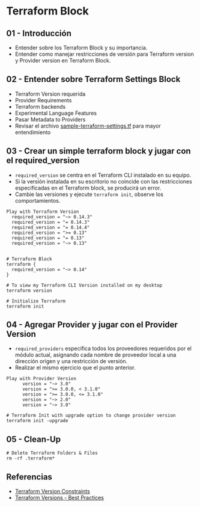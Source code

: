 # Terraform Block 

## 01 - Introducción
- Entender sobre los Terraform Block y su importancia.
- Entender como manejar restricciones de versión para Terraform version y Provider version en Terraform Block.

## 02 - Entender sobre Terraform Settings Block
- Terraform Version requerida
- Provider Requirements
- Terraform backends
- Experimental Language Features
- Pasar Metadata to Providers
- Revisar el archivo [sample-terraform-settings.tf](https://raw.githubusercontent.com/ORT-ATI-CertificadoDevOps/Laboratorios/refs/heads/main/T05%20-%20Infrastructure%20as%20Code/Obligatorias/01-Terraform/02-TerraformFundamentalBlocks/02-01-Block/sample-terraform-settings.tf) para mayor entendimiento

## 03 - Crear un simple terraform block y jugar con el required_version
- `required_version` se centra en el Terraform CLI instalado en su equipo.
- Si la versión instalada en su escritorio no coincide con las restricciones especificadas en el Terraform block, se producirá un error.
- Cambie las versiones y ejecute `terraform init`, observe los comportamientos.

```
Play with Terraform Version
  required_version = "~> 0.14.3" 
  required_version = "= 0.14.3"    
  required_version = "= 0.14.4"  
  required_version = ">= 0.13"   
  required_version = "= 0.13"    
  required_version = "~> 0.13"   
 

# Terraform Block
terraform {
  required_version = "~> 0.14"
}

# To view my Terraform CLI Version installed on my desktop
terraform version

# Initialize Terraform
terraform init
```
## 04 - Agregar Provider y jugar con el Provider Version 
- `required_providers` especifica todos los proveedores requeridos por el módulo actual, asignando cada nombre de proveedor local a una dirección origen y una restricción de versión. 
- Realizar el mismo ejercicio que el punto anterior.

```
Play with Provider Version
      version = "~> 3.0"            
      version = ">= 3.0.0, < 3.1.0"
      version = ">= 3.0.0, <= 3.1.0"
      version = "~> 2.0"
      version = "~> 3.0"   
```

```
# Terraform Init with upgrade option to change provider version
terraform init -upgrade
```


## 05 - Clean-Up

```
# Delete Terraform Folders & Files
rm -rf .terraform*
```

## Referencias
- [Terraform Version Constraints](https://www.terraform.io/docs/configuration/version-constraints.html)
- [Terraform Versions - Best Practices](https://www.terraform.io/docs/configuration/version-constraints.html#best-practices)

